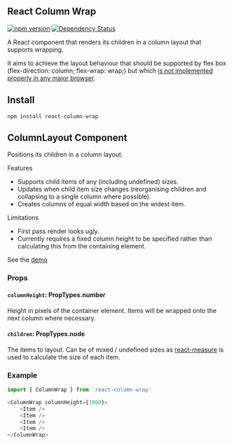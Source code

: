 ## React Column Wrap

[![npm version](https://badge.fury.io/js/react-column-wrap.svg)](https://badge.fury.io/js/react-column-wrap)
[![Dependency Status](https://david-dm.org/djskinner/react-column-wrap.svg)](https://david-dm.org/djskinner/react-column-wrap)

A React component that renders its children in a column layout that supports wrapping.

It aims to achieve the layout behaviour that should be supported by flex box (flex-direction: column; flex-wrap: wrap;) but which [is not implemented properly in any major browser](https://stackoverflow.com/questions/33891709/when-flexbox-items-wrap-in-column-mode-container-does-not-grow-its-width).

## Install

`npm install react-column-wrap`

## ColumnLayout Component

Positions its children in a column layout.

Features
- Supports child items of any (including undefined) sizes.
- Updates when child item size changes (reorganising children and collapsing to a single column where possible).
- Creates columns of equal width based on the widest item.

Limitations
- First pass render looks ugly.
- Currently requires a fixed column height to be specified rather than calculating this from the containing element.

See the [demo](https://djskinner.github.io/react-column-wrap/)

### Props

#### `columnHeight`: PropTypes.number

Height in pixels of the container element. Items will be wrapped onto the next column where necessary.

#### `children`: PropTypes.node

The items to layout. Can be of mixed / undefined sizes as [react-measure]() is used to calculate the size of each item.

### Example

```javascript
import { ColumnWrap } from 'react-column-wrap'

<ColumnWrap columnHeight={1000}>
    <Item />
    <Item />
    <Item />
    <Item />
</ColumnWrap>
```

